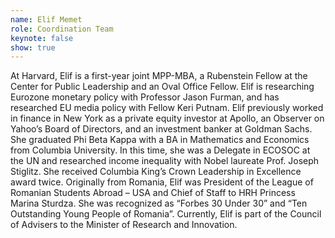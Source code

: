 ```yaml
---
name: Elif Memet
role: Coordination Team
keynote: false
show: true
---
```


At Harvard, Elif is a first-year joint MPP-MBA, a Rubenstein Fellow at the Center for Public Leadership and an Oval Office Fellow. Elif is researching Eurozone monetary policy with Professor Jason Furman, and has researched EU media policy with Fellow Keri Putnam.
Elif previously worked in finance in New York as a private equity investor at Apollo, an Observer on Yahoo’s Board of Directors, and an investment banker at Goldman Sachs. She graduated Phi Beta Kappa with a BA in Mathematics and Economics from Columbia University. In this time, she was a Delegate in ECOSOC at the UN and researched income inequality with Nobel laureate Prof. Joseph Stiglitz. She received Columbia King’s Crown Leadership in Excellence award twice.
Originally from Romania, Elif was President of the League of Romanian Students Abroad – USA and Chief of Staff to HRH Princess Marina Sturdza. She was recognized as “Forbes 30 Under 30” and “Ten Outstanding Young People of Romania”. Currently, Elif is part of the Council of Advisers to the Minister of Research and Innovation.